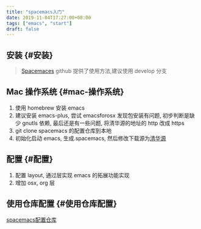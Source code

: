 ```yaml
---
title: "spacemacs入门"
date: 2019-11-04T17:27:00+08:00
tags: ["emacs", "start"]
draft: false
---
```


## 安装 {#安装}

> [Spacemaces](https://github.com/syl20bnr/spacemacs) github 提供了使用方法,建议使用 develop 分支


## Mac 操作系统 {#mac-操作系统}

1.  使用 homebrew 安装 emacs
2.  建议安装 emacs-plus, 尝试 emacsforosx 发现包安装有问题, 初步判断是缺少 gnutls 依赖, 最后还是有一些问题, 将清华源的地址的 http 改成 https
3.  git clone spacemacs 的配置仓库到本地
4.  初始化启动 emacs, 生成.spacemacs, 然后修改下载源为[清华源](https://mirrors.tuna.tsinghua.edu.cn/help/elpa/)


## 配置 {#配置}

1.  配置 layout, 通过层实现 emacs 的拓展功能实现
2.  增加 osx, org 层


## 使用仓库配置 {#使用仓库配置}

[spacemacs配置仓库](https://github.com/lijwxg/.spacemacs.d)
